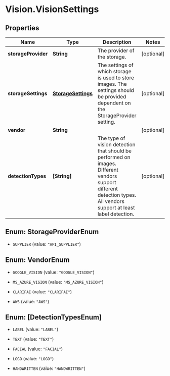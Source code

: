 # Vision.VisionSettings

## Properties
Name | Type | Description | Notes
------------ | ------------- | ------------- | -------------
**storageProvider** | **String** | The provider of the storage. | [optional] 
**storageSettings** | [**StorageSettings**](StorageSettings.md) | The settings of which storage is used to store images. The settings should be provided dependent on the StorageProvider setting. | [optional] 
**vendor** | **String** |  | [optional] 
**detectionTypes** | **[String]** | The type of vision detection that should be performed on images. Different vendors support different detection types. All vendors support at least label detection. | [optional] 


<a name="StorageProviderEnum"></a>
## Enum: StorageProviderEnum


* `SUPPLIER` (value: `"API_SUPPLIER"`)




<a name="VendorEnum"></a>
## Enum: VendorEnum


* `GOOGLE_VISION` (value: `"GOOGLE_VISION"`)

* `MS_AZURE_VISION` (value: `"MS_AZURE_VISION"`)

* `CLARIFAI` (value: `"CLARIFAI"`)

* `AWS` (value: `"AWS"`)




<a name="[DetectionTypesEnum]"></a>
## Enum: [DetectionTypesEnum]


* `LABEL` (value: `"LABEL"`)

* `TEXT` (value: `"TEXT"`)

* `FACIAL` (value: `"FACIAL"`)

* `LOGO` (value: `"LOGO"`)

* `HANDWRITTEN` (value: `"HANDWRITTEN"`)




